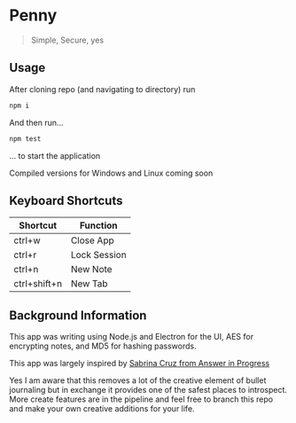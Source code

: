 # Penny

> Simple, Secure, yes

## Usage

After cloning repo (and navigating to directory) run

```bash
npm i
```

And then run...

```bash
npm test
```

... to start the application

Compiled versions for Windows and Linux coming soon

## Keyboard Shortcuts

| Shortcut     | Function     |
| ------------ | ------------ |
| ctrl+w       | Close App    |
| ctrl+r       | Lock Session |
| ctrl+n       | New Note     |
| ctrl+shift+n | New Tab      |

## Background Information

This app was writing using Node.js and Electron for the UI, AES for encrypting notes, and MD5 for hashing passwords.

This app was largely inspired by [Sabrina Cruz from Answer in Progress](https://youtu.be/semHAO-AEn0)

Yes I am aware that this removes a lot of the creative element of bullet journaling but in exchange it provides one of the safest places to introspect. More create features are in the pipeline and feel free to branch this repo and make your own creative additions for your life.
